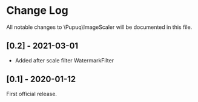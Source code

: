 # Change Log

All notable changes to \\Pupuq\\ImageScaler will be documented in this file.

## [0.2] - 2021-03-01

- Added after scale filter WatermarkFilter

## [0.1] - 2020-01-12

First official release.
